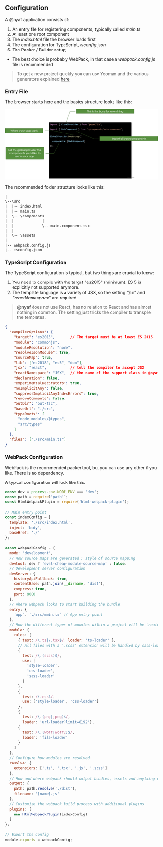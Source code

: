 ## Configuration

A @nyaf application consists of:

1. An entry file for registering components, typically called *main.ts*
2. At least one root component
3. The *index.html* file the browser loads first
4. The configuration for TypeScript, *tsconfig.json*
5. The Packer / Builder setup;
  * The best choice is probably WebPack, in that case a *webpack.config.js* file is recommended

> To get a new project quickly you can use Yeoman and the various generators explained [here](yeoman)

### Entry File

The browser starts here and the basics structure looks like this:

![](/assets/main_ts.png)

The recommended folder structure looks like this:

~~~
|
\--\src
|  |-- index.html
|  |-- main.ts
|  \-- \components
|  |             |
|  |             \-- main.component.tsx
|  |
|  \-- \assets
|
|-- webpack.config.js
|-- tsconfig.json
~~~

### TypeScript Configuration

The TypeScript configuration is typical, but two things are crucial to know:

1. You need to compile with the target "es2015" (minimum). ES 5 is explicitly not supported anymore.
2. The template language is a variety of JSX, so the setting *"jsx"* and *"reactNamespace"* are required.

> **@nyaf** does not use React, has no relation to React and has almost nothing in common. The setting just tricks the compiler to transpile the templates.

~~~json
{
  "compilerOptions": {
    "target": "es2015",       // The target must be at least ES 2015
    "module": "commonjs",
    "moduleResolution": "node",
    "resolveJsonModule": true,
    "sourceMap": true,
    "lib": ["es2018", "es5", "dom"],
    "jsx": "react",           // tell the compiler to accept JSX
    "reactNamespace": "JSX",  // the name of the support class in @nyaf (this IS mandatory)
    "declaration": false,
    "experimentalDecorators": true,
    "noImplicitAny": false,
    "suppressImplicitAnyIndexErrors": true,
    "removeComments": false,
    "outDir": "out-tsc",
    "baseUrl": "./src",
    "typeRoots": [
      "node_modules/@types",
      "src/types"
    ]
  },
  "files": ["./src/main.ts"]
}
~~~

### WebPack Configuration

WebPack is the recommended packer tool,  but you can use any other if you like. There is no dependency.

A typical configuration will look like this:

~~~js
const dev = process.env.NODE_ENV === 'dev';
const path = require('path');
const HtmlWebpackPlugin = require('html-webpack-plugin');

// Main entry point
const indexConfig = {
  template: './src/index.html',
  inject: 'body',
  baseHref: './'
};

const webpackConfig = {
  mode: 'development',
  // How source maps are generated : style of source mapping
  devtool: dev ? 'eval-cheap-module-source-map' : false,
  // Development server configuration
  devServer: {
    historyApiFallback: true,
    contentBase: path.join(__dirname, 'dist'),
    compress: true,
    port: 9000
  },
  // Where webpack looks to start building the bundle
  entry: {
    'app': './src/main.ts' // App entry point
  },
  // How the different types of modules within a project will be treated
  module: {
    rules: [
      { test: /\.ts|\.tsx$/, loader: 'ts-loader' },
      // All files with a '.scss' extension will be handled by sass-loader
      {
        test: /\.(scss)$/,
        use: [
          'style-loader',
          'css-loader',
          'sass-loader'
        ]
      },
      {
        test: /\.css$/,
        use: ['style-loader', 'css-loader']
      },
      {
        test: /\.(png|jpeg)$/,
        loader: 'url-loader?limit=8192'},
      {
        test: /\.(woff|woff2)$/,
        loader: 'file-loader'
      }
    ]
  },
  // Configure how modules are resolved
  resolve: {
    extensions: ['.ts', '.tsx', '.js', '.scss']
  },
  // How and where webpack should output bundles, assets and anything else
  output: {
    path: path.resolve('./dist'),
    filename: '[name].js'
  },
  // Customize the webpack build process with additional plugins
  plugins: [
    new HtmlWebpackPlugin(indexConfig)
  ]
};

// Export the config
module.exports = webpackConfig;
~~~

